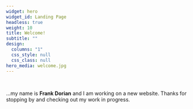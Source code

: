 ```yaml
---
widget: hero
widget_id: Landing Page
headless: true
weight: 10
title: Welcome!
subtitle: ""
design:
  columns: "1"
  css_style: null
  css_class: null
hero_media: welcome.jpg
---
```

<br>

...my name is **Frank Dorian** and I am working on a new website. Thanks for stopping by and checking out my work in progress.